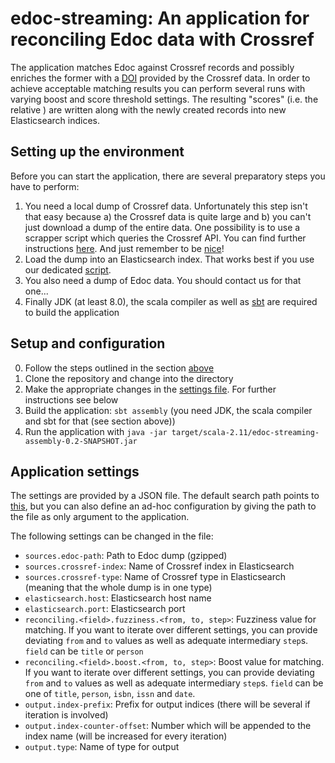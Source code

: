 # edoc-streaming: An application for reconciling Edoc data with Crossref

The application matches Edoc against Crossref records and possibly enriches the
former with a [DOI](https://www.doi.org/) provided by the Crossref data. In order to
achieve acceptable matching results you can perform several runs with varying boost 
and score threshold settings. The resulting "scores" (i.e. the relative ) are written 
along with the newly created records into new Elasticsearch indices.

## Setting up the environment

Before you can start the application, there are several preparatory steps you have to perform:

1. You need a local dump of Crossref data. Unfortunately this step isn't that easy because a)
the Crossref data is quite large and b) you can't just download a dump of the entire data. One
possibility is to use a scrapper script which queries the Crossref API. You can find further 
instructions [here](https://github.com/CrossRef/rest-api-doc). And just remember to be 
[nice](https://github.com/CrossRef/rest-api-doc#etiquette)!
2. Load the dump into an Elasticsearch index. That works best if you use our dedicated 
[script](https://github.com/dataramblers/hackathon17/blob/master/crossref/load-data-crossref.py).
3. You also need a dump of Edoc data. You should contact us for that one...
4. Finally JDK (at least 8.0), the scala compiler as well as [sbt](https://scala-sbt.org)
are required to build the application

## Setup and configuration

0. Follow the steps outlined in the section [above](#setting-up-the-environment)
1. Clone the repository and change into the directory
2. Make the appropriate changes in the [settings file](src/main/resources/application.json).
For further instructions see below
3. Build the application: `sbt assembly` (you need JDK, the scala compiler and sbt for that 
(see section above))
4. Run the application with 
`java -jar target/scala-2.11/edoc-streaming-assembly-0.2-SNAPSHOT.jar`

## Application settings

The settings are provided by a JSON file. The default search path points to 
[this](src/main/resources/application.json), but you can also define an ad-hoc configuration by
giving the path to the file as only argument to the application.

The following settings can be changed in the file:

* `sources.edoc-path`: Path to Edoc dump (gzipped)
* `sources.crossref-index`: Name of Crossref index in Elasticsearch
* `sources.crossref-type`:  Name of Crossref type in Elasticsearch 
(meaning that the whole dump is in one type)
* `elasticsearch.host`: Elasticsearch host name
* `elasticsearch.port`: Elasticsearch port
* `reconciling.<field>.fuzziness.<from, to, step>`: Fuzziness value 
for matching. If you want to iterate over different settings, 
you can provide deviating `from` and `to` values as well as 
adequate intermediary `step`s. `field` can be `title` or `person`
* `reconciling.<field>.boost.<from, to, step>`: Boost value for matching. 
If you want to iterate over different settings, you can provide deviating
`from` and `to` values as well as adequate intermediary `step`s. `field` can
be one of `title`, `person`, `isbn`, `issn` and `date`.
* `output.index-prefix`: Prefix for output indices (there will be several if
 iteration is involved)
* `output.index-counter-offset`: Number which will be appended to the index name
(will be increased for every iteration)
* `output.type`: Name of type for output
